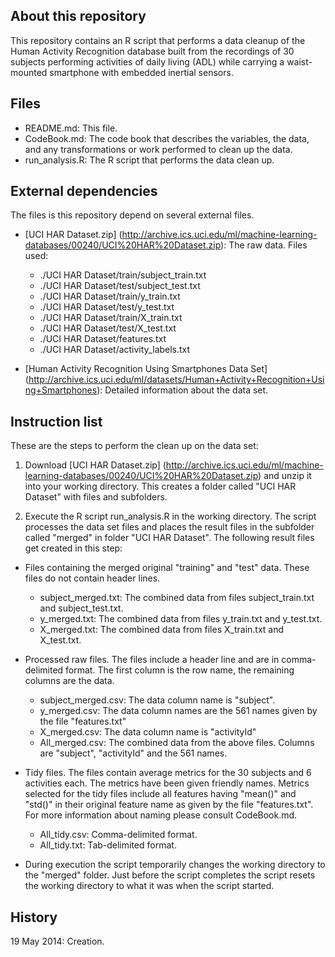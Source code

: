 ## About this repository

This repository contains an R script that performs a data cleanup of the Human Activity Recognition database built from the recordings of 30 subjects performing activities of daily living (ADL) while carrying a waist-mounted smartphone with embedded inertial sensors.

## Files

* README.md: This file.
* CodeBook.md: The code book that describes the variables, the data, and any transformations or work performed to clean up the data.
* run_analysis.R: The R script that performs the data clean up.

## External dependencies

The files is this repository depend on several external files.

* [UCI HAR Dataset.zip] (http://archive.ics.uci.edu/ml/machine-learning-databases/00240/UCI%20HAR%20Dataset.zip): The raw data. Files used:
    * ./UCI HAR Dataset/train/subject_train.txt
    * ./UCI HAR Dataset/test/subject_test.txt
    * ./UCI HAR Dataset/train/y_train.txt
    * ./UCI HAR Dataset/test/y_test.txt
    * ./UCI HAR Dataset/train/X_train.txt
    * ./UCI HAR Dataset/test/X_test.txt
    * ./UCI HAR Dataset/features.txt
    * ./UCI HAR Dataset/activity_labels.txt
    
* [Human Activity Recognition Using Smartphones Data Set] (http://archive.ics.uci.edu/ml/datasets/Human+Activity+Recognition+Using+Smartphones): Detailed information about the data set.

## Instruction list

These are the steps to perform the clean up on the data set:

1. Download [UCI HAR Dataset.zip] (http://archive.ics.uci.edu/ml/machine-learning-databases/00240/UCI%20HAR%20Dataset.zip) and unzip it into your working directory. This creates a folder called "UCI HAR Dataset" with files and subfolders.

2. Execute the R script run_analysis.R in the working directory. The script processes the data set files and places the result files in the subfolder called "merged" in folder "UCI HAR Dataset". The following result files get created in this step:

* Files containing the merged original "training" and "test" data. These files do not contain header lines. 
    * subject_merged.txt: The combined data from files subject_train.txt and subject_test.txt. 
    * y_merged.txt: The combined data from files y_train.txt and y_test.txt.
    * X_merged.txt: The combined data from files X_train.txt and X_test.txt.

* Processed raw files. The files include a header line and are in comma-delimited format. The first column is the row name, the remaining columns are the data.
    * subject_merged.csv: The data column name is "subject".
    * y_merged.csv: The data column names are the 561 names given by the file "features.txt"
    * X_merged.csv: The data column name is "activityId"
    * All_merged.csv: The combined data from the above files. Columns are "subject", "activityId" and the 561 names.

* Tidy files. The files contain average metrics for the 30 subjects and 6 activities each. The metrics have been given friendly names. Metrics selected for the tidy files include all features having "mean()" and "std()" in their original feature name as given by the file "features.txt". For more information about naming please consult CodeBook.md. 
    * All_tidy.csv: Comma-delimited format.
    * All_tidy.txt: Tab-delimited format.

* During execution the script temporarily changes the working directory to the "merged" folder. Just before the script completes the script resets the working directory to what it was when the script started.

## History

19 May 2014: Creation.
